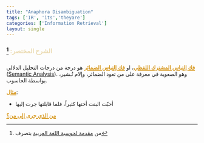 ```yaml
---
title: "Anaphora Disambiguation"
tags: ['IR', 'its','theyare']
categories: ['Information Retrieval']
layout: single
---
```


<style>

h3{
color: #ebdbb2 !important;
zoom: 1;
-moz-transform: scale(1);
margin-bottom: 10px !important;
padding-bottom: 10px;
}

.md-content{
direction: rtl !important; 
}

strong {
text-decoration: underline 2px !important;
color: #d79921 !important;
}

.md-nav--secondary {
direction: rtl !important;
}
</style>


### الشرح المختصر: [^1]

**فك إلتباس المشترك اللفظي**، او **فك إلتباس الضمائر** هو درجة من درجات التحليل الدلالي ([Semantic Analysis](../semantic-analysis)). وهو الصعوبة في معرفة على من تعود الضمائر، وإلام تُـشير، بواسطة الحاسوب.

**مثال**:
- أحبّت البنت أختها كثيراً، فلما قابلتها جرت إليها

**من الذي جرى إلى من؟**




[^1]: من [مقدمة لحوسبة اللغة العربية](https://kaica.org.sa/links/epubs/ep175.pdf) بتصرف
